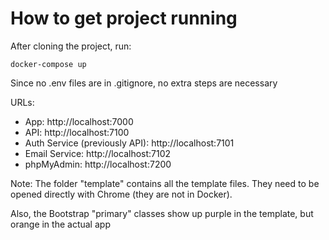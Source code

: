 # How to get project running

After cloning the project, run:

    docker-compose up

Since no .env files are in .gitignore, no extra steps are necessary

URLs:

- App: http://localhost:7000
- API: http://localhost:7100
- Auth Service (previously API): http://localhost:7101
- Email Service: http://localhost:7102
- phpMyAdmin: http://localhost:7200

Note: The folder "template" contains all the template files. They need to be opened directly with Chrome (they are not in Docker).

Also, the Bootstrap "primary" classes show up purple in the template, but orange in the actual app